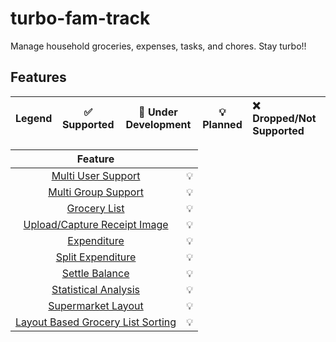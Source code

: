# turbo-fam-track

Manage household groceries, expenses, tasks, and chores. Stay turbo!!

## Features

| Legend | :white_check_mark: Supported | :construction: Under Development | :bulb: Planned | :x: Dropped/Not Supported |
|:------:|:----------------------------:|:--------------------------------:|:--------------:|:--------------------------|

|                            Feature                            |        |
|:-------------------------------------------------------------:|:------:|
|             [Multi User Support](./docs/user.md)              | :bulb: |
|            [Multi Group Support](./docs/group.md)             | :bulb: |
|              [Grocery List](./docs/groceries.md)              | :bulb: |
|    [Upload/Capture Receipt Image](./docs/receipt_image.md)    | :bulb: |
|             [Expenditure](./docs/expenditure.md)              | :bulb: |
|       [Split Expenditure](./docs/expenditure.md#Split)        | :bulb: |
|        [Settle Balance](./docs/expenditure.md#Settle)         | :bulb: |
|    [Statistical Analysis](./docs/statistical_analysis.md)     | :bulb: |
|          [Supermarket Layout](./docs/shop_layout.md)          | :bulb: |
| [Layout Based Grocery List Sorting](./docs/groceries.md#sort) | :bulb: |
